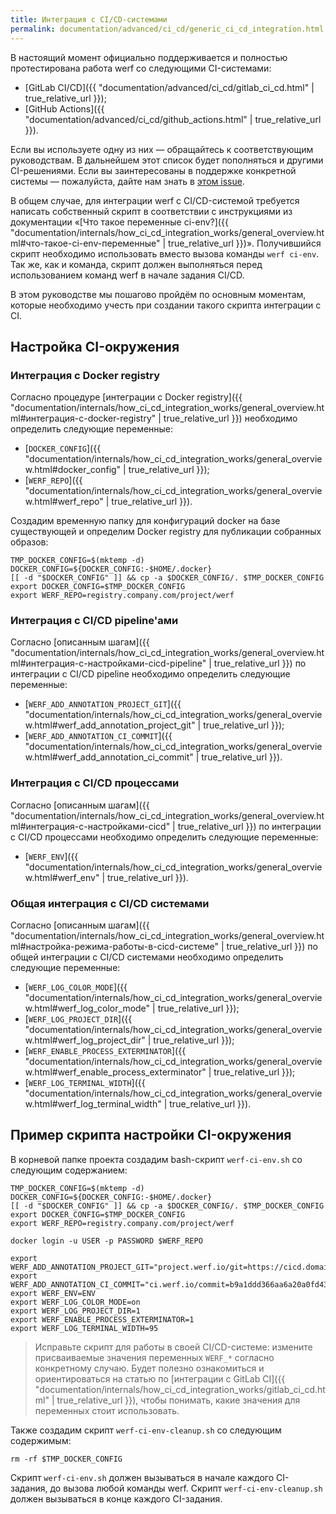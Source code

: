 ```yaml
---
title: Интеграция с CI/CD-системами
permalink: documentation/advanced/ci_cd/generic_ci_cd_integration.html
---
```


В настоящий момент официально поддерживается и полностью протестирована работа werf со следующими CI-системами:
 * [GitLab CI/CD]({{ "documentation/advanced/ci_cd/gitlab_ci_cd.html" | true_relative_url }});
 * [GitHub Actions]({{ "documentation/advanced/ci_cd/github_actions.html" | true_relative_url }}).

Если вы используете одну из них — обращайтесь к соответствующим руководствам. В дальнейшем этот список будет пополняться и другими CI-решениями. Если вы заинтересованы в поддержке конкретной системы — пожалуйста, дайте нам знать в [этом issue](https://github.com/werf/werf/issues/1617).

В общем случае, для интеграции werf с CI/CD-системой требуется написать собственный скрипт в соответствии с инструкциями из документации «[Что такое переменные ci-env?]({{ "documentation/internals/how_ci_cd_integration_works/general_overview.html#что-такое-ci-env-переменные" | true_relative_url }})». Получившийся скрипт необходимо использовать вместо вызова команды `werf ci-env`. Так же, как и команда, скрипт должен выполняться перед использованием команд werf в начале задания CI/CD.

В этом руководстве мы пошагово пройдём по основным моментам, которые необходимо учесть при создании такого скрипта интеграции с CI.

## Настройка CI-окружения

### Интеграция с Docker registry

Согласно процедуре [интеграции с Docker registry]({{ "documentation/internals/how_ci_cd_integration_works/general_overview.html#интеграция-с-docker-registry" | true_relative_url }}) необходимо определить следующие переменные:
 * [`DOCKER_CONFIG`]({{ "documentation/internals/how_ci_cd_integration_works/general_overview.html#docker_config" | true_relative_url }});
 * [`WERF_REPO`]({{ "documentation/internals/how_ci_cd_integration_works/general_overview.html#werf_repo" | true_relative_url }}).

Создадим временную папку для конфигураций docker на базе существующей и определим Docker registry для публикации собранных образов:

```shell
TMP_DOCKER_CONFIG=$(mktemp -d)
DOCKER_CONFIG=${DOCKER_CONFIG:-$HOME/.docker}
[[ -d "$DOCKER_CONFIG" ]] && cp -a $DOCKER_CONFIG/. $TMP_DOCKER_CONFIG
export DOCKER_CONFIG=$TMP_DOCKER_CONFIG
export WERF_REPO=registry.company.com/project/werf
```

### Интеграция с CI/CD pipeline'ами

Согласно [описанным шагам]({{ "documentation/internals/how_ci_cd_integration_works/general_overview.html#интеграция-с-настройками-cicd-pipeline" | true_relative_url }}) по интеграции с CI/CD pipeline необходимо определить следующие переменные:
 * [`WERF_ADD_ANNOTATION_PROJECT_GIT`]({{ "documentation/internals/how_ci_cd_integration_works/general_overview.html#werf_add_annotation_project_git" | true_relative_url }});
 * [`WERF_ADD_ANNOTATION_CI_COMMIT`]({{ "documentation/internals/how_ci_cd_integration_works/general_overview.html#werf_add_annotation_ci_commit" | true_relative_url }}).

### Интеграция с CI/CD процессами

Согласно [описанным шагам]({{ "documentation/internals/how_ci_cd_integration_works/general_overview.html#интеграция-с-настройками-cicd" | true_relative_url }}) по интеграции с CI/CD процессами необходимо определить следующие переменные:
 * [`WERF_ENV`]({{ "documentation/internals/how_ci_cd_integration_works/general_overview.html#werf_env" | true_relative_url }}).

### Общая интеграция с CI/CD системами

Согласно [описанным шагам]({{ "documentation/internals/how_ci_cd_integration_works/general_overview.html#настройка-режима-работы-в-cicd-системе" | true_relative_url }}) по общей интеграции с CI/CD системами необходимо определить следующие переменные:
 * [`WERF_LOG_COLOR_MODE`]({{ "documentation/internals/how_ci_cd_integration_works/general_overview.html#werf_log_color_mode" | true_relative_url }});
 * [`WERF_LOG_PROJECT_DIR`]({{ "documentation/internals/how_ci_cd_integration_works/general_overview.html#werf_log_project_dir" | true_relative_url }});
 * [`WERF_ENABLE_PROCESS_EXTERMINATOR`]({{ "documentation/internals/how_ci_cd_integration_works/general_overview.html#werf_enable_process_exterminator" | true_relative_url }});
 * [`WERF_LOG_TERMINAL_WIDTH`]({{ "documentation/internals/how_ci_cd_integration_works/general_overview.html#werf_log_terminal_width" | true_relative_url }}).

## Пример скрипта настройки CI-окружения

В корневой папке проекта создадим bash-скрипт `werf-ci-env.sh` со следующим содержанием:

```shell
TMP_DOCKER_CONFIG=$(mktemp -d)
DOCKER_CONFIG=${DOCKER_CONFIG:-$HOME/.docker}
[[ -d "$DOCKER_CONFIG" ]] && cp -a $DOCKER_CONFIG/. $TMP_DOCKER_CONFIG
export DOCKER_CONFIG=$TMP_DOCKER_CONFIG
export WERF_REPO=registry.company.com/project/werf

docker login -u USER -p PASSWORD $WERF_REPO

export WERF_ADD_ANNOTATION_PROJECT_GIT="project.werf.io/git=https://cicd.domain.com/project/x"
export WERF_ADD_ANNOTATION_CI_COMMIT="ci.werf.io/commit=b9a1ddd366aa6a20a0fd43fb6612f349d33465ff"
export WERF_ENV=ENV
export WERF_LOG_COLOR_MODE=on
export WERF_LOG_PROJECT_DIR=1
export WERF_ENABLE_PROCESS_EXTERMINATOR=1
export WERF_LOG_TERMINAL_WIDTH=95
```

> Исправьте скрипт для работы в своей CI/CD-системе: измените присваиваемые значения переменных `WERF_*` согласно конкретному случаю. Будет полезно ознакомиться и ориентироваться на статью по [интеграции с GitLab CI]({{ "documentation/internals/how_ci_cd_integration_works/gitlab_ci_cd.html" | true_relative_url }}), чтобы понимать, какие значения для переменных стоит использовать.

Также создадим скрипт `werf-ci-env-cleanup.sh` со следующим содержимым:

```shell
rm -rf $TMP_DOCKER_CONFIG
```

Скрипт `werf-ci-env.sh` должен вызываться в начале каждого CI-задания, до вызова любой команды werf.
Скрипт `werf-ci-env-cleanup.sh` должен вызываться в конце каждого CI-задания.
